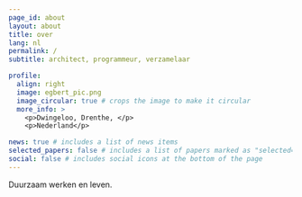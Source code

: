 ```yaml
---
page_id: about
layout: about
title: over
lang: nl
permalink: /
subtitle: architect, programmeur, verzamelaar

profile:
  align: right
  image: egbert_pic.png
  image_circular: true # crops the image to make it circular
  more_info: >
    <p>Dwingeloo, Drenthe, </p>
    <p>Nederland</p>

news: true # includes a list of news items
selected_papers: false # includes a list of papers marked as "selected={true}"
social: false # includes social icons at the bottom of the page
---
```


Duurzaam werken en leven.
